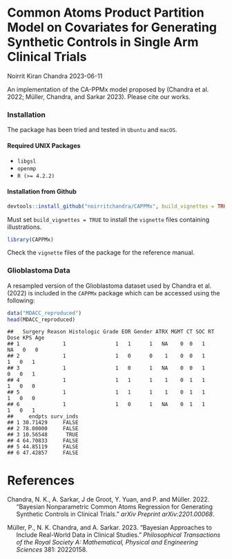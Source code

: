Common Atoms Product Partition Model on Covariates for Generating
Synthetic Controls in Single Arm Clinical Trials
================
Noirrit Kiran Chandra
2023-06-11

An implementation of the CA-PPMx model proposed by (Chandra et al. 2022;
Müller, Chandra, and Sarkar 2023). Please cite our works.

### Installation

The package has been tried and tested in `Ubuntu` and `macOS`.

#### Required UNIX Packages

- `libgsl`
- `openmp`
- `R (>= 4.2.2)`

#### Installation from Github

``` r
devtools::install_github("noirritchandra/CAPPMx", build_vignettes = TRUE)
```

Must set `build_vignettes = TRUE` to install the `vignette` files
containing illustrations.

``` r
library(CAPPMx)
```

Check the `vignette` files of the package for the reference manual.

### Glioblastoma Data

A resampled version of the Glioblastoma dataset used by Chandra et al.
(2022) is included in the `CAPPMx` package which can be accessed using
the following:

``` r
data("MDACC_reproduced")
head(MDACC_reproduced)
```

    ##   Surgery Reason Histologic Grade EOR Gender ATRX MGMT CT SOC RT Dose KPS Age
    ## 1              1                1   1      1   NA    0  0   1      NA   0   0
    ## 2              1                1   0      0    1    0  0   1       1   0   1
    ## 3              1                1   0      1   NA    0  0   1       0   0   1
    ## 4              1                1   1      1    1    0  1   1       1   0   0
    ## 5              1                1   1      1    1    0  1   1       1   0   0
    ## 6              1                1   0      1   NA    0  1   1       1   0   1
    ##     endpts surv_inds
    ## 1 30.71429     FALSE
    ## 2 78.00000     FALSE
    ## 3 10.56548      TRUE
    ## 4 64.70833     FALSE
    ## 5 44.85119     FALSE
    ## 6 47.42857     FALSE

# References

<div id="refs" class="references csl-bib-body hanging-indent">

<div id="ref-chandra_GBM22" class="csl-entry">

Chandra, N. K., A. Sarkar, J de Groot, Y. Yuan, and P. and Müller. 2022.
“Bayesian Nonparametric Common Atoms Regression for Generating Synthetic
Controls in Clinical Trials.” *arXiv Preprint arXiv:2201.00068*.

</div>

<div id="ref-mueller_cam23" class="csl-entry">

Müller, P., N. K. Chandra, and A. Sarkar. 2023. “Bayesian Approaches to
Include Real-World Data in Clinical Studies.” *Philosophical
Transactions of the Royal Society A: Mathematical, Physical and
Engineering Sciences* 381: 20220158.

</div>

</div>
